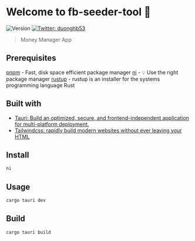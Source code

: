 # Welcome to fb-seeder-tool 👋

![Version](https://img.shields.io/badge/version-0.0.1-blue.svg?cacheSeconds=2592000)
[![Twitter: duonghb53](https://img.shields.io/twitter/follow/duonghb53.svg?style=social)](https://twitter.com/duonghb53)

> Money Manager App

## Prerequisites

[pnpm](https://pnpm.io/) - Fast, disk space efficient package manager
[ni](https://github.com/antfu/ni) - 💡 Use the right package manager
[rustup](https://rustup.rs/) - rustup is an installer for the systems programming language Rust

## Built with

- [Tauri: Build an optimized, secure, and frontend-independent application for multi-platform deployment.](https://tauri.app/)
- [Tailwindcss: rapidly build modern websites without ever leaving your HTML](https://tailwindcss.com/)

## Install

```sh
ni
```

## Usage

```sh
cargo tauri dev
```

## Build

```sh
cargo tauri build
```